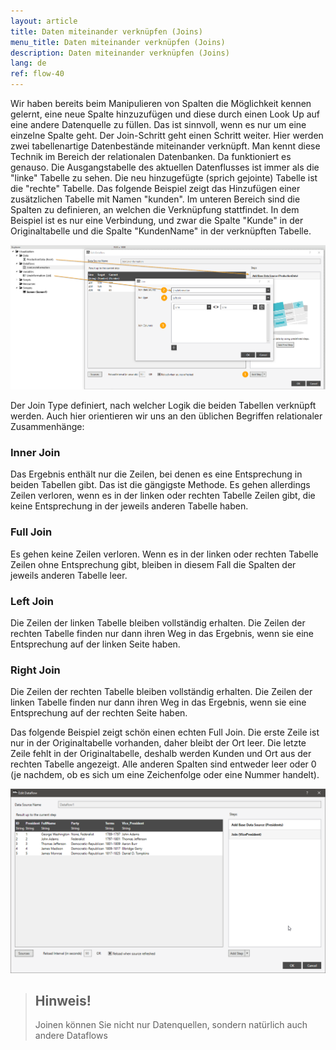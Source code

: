 ```yaml
---
layout: article
title: Daten miteinander verknüpfen (Joins)
menu_title: Daten miteinander verknüpfen (Joins)
description: Daten miteinander verknüpfen (Joins)
lang: de
ref: flow-40
---
```

Wir haben bereits beim Manipulieren von Spalten die Möglichkeit kennen gelernt, eine neue Spalte hinzuzufügen und diese durch einen Look Up auf eine andere Datenquelle zu füllen. Das ist sinnvoll, wenn es nur um eine einzelne Spalte geht. Der Join-Schritt geht einen Schritt weiter. Hier werden zwei tabellenartige Datenbestände miteinander verknüpft. Man kennt diese Technik im Bereich der relationalen Datenbanken. Da funktioniert es genauso.
Die Ausgangstabelle des aktuellen Datenflusses ist immer als die "linke" Tabelle zu sehen. Die neu hinzugefügte (sprich gejointe) Tabelle ist die "rechte" Tabelle.
Das folgende Beispiel zeigt das Hinzufügen einer zusätzlichen Tabelle mit Namen "kunden". Im unteren Bereich sind die Spalten zu definieren, an welchen die Verknüpfung stattfindet. In dem Beispiel ist es nur eine Verbindung, und zwar die Spalte "Kunde" in der Originaltabelle und die Spalte "KundenName" in der verknüpften Tabelle.

![Join Data](/assets/images/dataflows/dataflows-join01.png)

Der Join Type definiert, nach welcher Logik die beiden Tabellen verknüpft werden. Auch hier orientieren wir uns an den üblichen Begriffen relationaler Zusammenhänge:

### Inner Join

Das Ergebnis enthält nur die Zeilen, bei denen es eine Entsprechung in beiden Tabellen gibt. Das ist die gängigste Methode. Es gehen allerdings Zeilen verloren, wenn es in der linken oder rechten Tabelle Zeilen gibt, die keine Entsprechung in der jeweils anderen Tabelle haben.

### Full Join

Es gehen keine Zeilen verloren. Wenn es in der linken oder rechten Tabelle Zeilen ohne Entsprechung gibt, bleiben in diesem Fall die Spalten der jeweils anderen Tabelle leer.

### Left Join

Die Zeilen der linken Tabelle bleiben vollständig erhalten. Die Zeilen der rechten Tabelle finden nur dann ihren Weg in das Ergebnis, wenn sie eine Entsprechung auf der linken Seite haben.

### Right Join

Die Zeilen der rechten Tabelle bleiben vollständig erhalten. Die Zeilen der linken Tabelle finden nur dann ihren Weg in das Ergebnis, wenn sie eine Entsprechung auf der rechten Seite haben.

Das folgende Beispiel zeigt schön einen echten Full Join. Die erste Zeile ist nur in der Originaltabelle vorhanden, daher bleibt der Ort leer. Die letzte Zeile fehlt in der Originaltabelle, deshalb werden Kunden und Ort aus der rechten Tabelle angezeigt. Alle anderen Spalten sind entweder leer oder 0 (je nachdem, ob es sich um eine Zeichenfolge oder eine Nummer handelt).

![Join Data](/assets/images/dataflows/dataflows-join02.png)

> ## Hinweis!
>
> Joinen können Sie nicht nur Datenquellen, sondern natürlich auch andere Dataflows